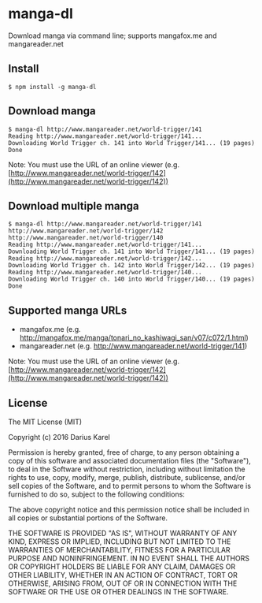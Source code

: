 # manga-dl
Download manga via command line; supports mangafox.me and mangareader.net

## Install
    $ npm install -g manga-dl

## Download manga
    $ manga-dl http://www.mangareader.net/world-trigger/141
    Reading http://www.mangareader.net/world-trigger/141...
    Downloading World Trigger ch. 141 into World Trigger/141... (19 pages)
    Done

Note: You must use the URL of an online viewer (e.g. [http://www.mangareader.net/world-trigger/142](http://www.mangareader.net/world-trigger/142))

## Download multiple manga
    $ manga-dl http://www.mangareader.net/world-trigger/141 http://www.mangareader.net/world-trigger/142 http://www.mangareader.net/world-trigger/140
    Reading http://www.mangareader.net/world-trigger/141...
    Downloading World Trigger ch. 141 into World Trigger/141... (19 pages)
    Reading http://www.mangareader.net/world-trigger/142...
    Downloading World Trigger ch. 142 into World Trigger/142... (19 pages)
    Reading http://www.mangareader.net/world-trigger/140...
    Downloading World Trigger ch. 140 into World Trigger/140... (19 pages)
    Done

## Supported manga URLs
- mangafox.me (e.g. http://mangafox.me/manga/tonari_no_kashiwagi_san/v07/c072/1.html)
- mangareader.net (e.g. http://www.mangareader.net/world-trigger/141)

Note: You must use the URL of an online viewer (e.g. [http://www.mangareader.net/world-trigger/142](http://www.mangareader.net/world-trigger/142))

## License

The MIT License (MIT)

Copyright (c) 2016 Darius Karel

Permission is hereby granted, free of charge, to any person obtaining a copy of this software and associated documentation files (the "Software"), to deal in the Software without restriction, including without limitation the rights to use, copy, modify, merge, publish, distribute, sublicense, and/or sell copies of the Software, and to permit persons to whom the Software is furnished to do so, subject to the following conditions:

The above copyright notice and this permission notice shall be included in all copies or substantial portions of the Software.

THE SOFTWARE IS PROVIDED "AS IS", WITHOUT WARRANTY OF ANY KIND, EXPRESS OR IMPLIED, INCLUDING BUT NOT LIMITED TO THE WARRANTIES OF MERCHANTABILITY, FITNESS FOR A PARTICULAR PURPOSE AND NONINFRINGEMENT. IN NO EVENT SHALL THE AUTHORS OR COPYRIGHT HOLDERS BE LIABLE FOR ANY CLAIM, DAMAGES OR OTHER LIABILITY, WHETHER IN AN ACTION OF CONTRACT, TORT OR OTHERWISE, ARISING FROM, OUT OF OR IN CONNECTION WITH THE SOFTWARE OR THE USE OR OTHER DEALINGS IN THE SOFTWARE.